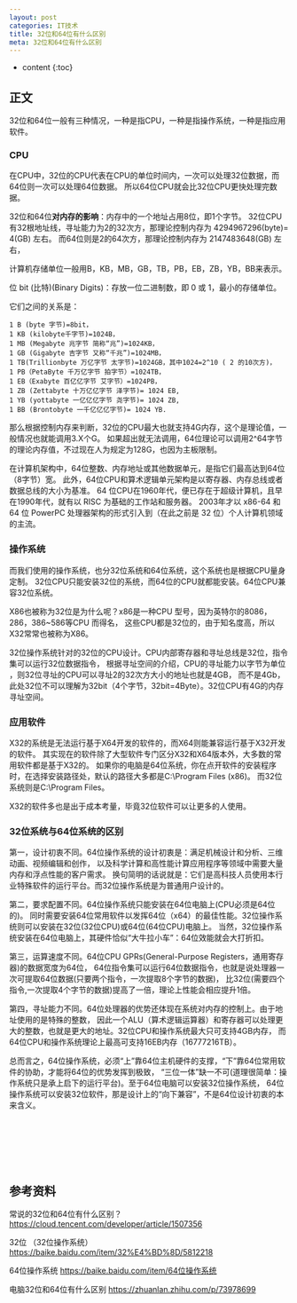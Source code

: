 ```yaml
---
layout: post
categories: IT技术
title: 32位和64位有什么区别
meta: 32位和64位有什么区别
---
```

* content
{:toc}
  
## 正文

32位和64位一般有三种情况，一种是指CPU，一种是指操作系统，一种是指应用软件。

### CPU

在CPU中，32位的CPU代表在CPU的单位时间内，一次可以处理32位数据，而64位则一次可以处理64位数据。
所以64位CPU就会比32位CPU更快处理完数据。

32位和64位**对内存的影响**：内存中的一个地址占用8位，即1个字节。
32位CPU有32根地址线，寻址能力为2的32次方，那理论控制内存为 4294967296(byte)= 4(GB) 左右。
而64位则是2的64次方，那理论控制内存为 2147483648(GB) 左右，

计算机存储单位一般用B，KB，MB，GB，TB，PB，EB，ZB，YB，BB来表示。

位 bit (比特)(Binary Digits)：存放一位二进制数，即 0 或 1，最小的存储单位。 

它们之间的关系是：

    1 B (byte 字节)=8bit，
    1 KB (kilobyte千字节)=1024B，
    1 MB (Megabyte 兆字节 简称“兆”)=1024KB，
    1 GB (Gigabyte 吉字节 又称“千兆”)=1024MB，
    1 TB(Trillionbyte 万亿字节 太字节)=1024GB，其中1024=2^10 ( 2 的10次方)，
    1 PB（PetaByte 千万亿字节 拍字节）=1024TB，
    1 EB（Exabyte 百亿亿字节 艾字节）=1024PB，
    1 ZB (Zettabyte 十万亿亿字节 泽字节)= 1024 EB,
    1 YB (yottabyte 一亿亿亿字节 尧字节)= 1024 ZB,
    1 BB (Brontobyte 一千亿亿亿字节)= 1024 YB. 

那么根据控制内存来判断，32位的CPU最大也就支持4G内存，这个是理论值，一般情况也就能调用3.X个G。
如果超出就无法调用，64位理论可以调用2^64字节的理论内存值，不过现在人为规定为128G，也因为主板限制。

在计算机架构中，64位整数、内存地址或其他数据单元，是指它们最高达到64位（8字节）宽。
此外，64位CPU和算术逻辑单元架构是以寄存器、内存总线或者数据总线的大小为基准。 
64 位CPU在1960年代，便已存在于超级计算机，且早在1990年代，就有以 RISC 为基础的工作站和服务器。
2003年才以 x86-64 和 64 位 PowerPC 处理器架构的形式引入到（在此之前是 32 位）个人计算机领域的主流。

### 操作系统

而我们使用的操作系统，也分32位系统和64位系统，这个系统也是根据CPU量身定制。
32位CPU只能安装32位的系统，而64位的CPU就都能安装。64位CPU兼容32位系统。

X86也被称为32位是为什么呢？x86是一种CPU 型号，因为英特尔的8086，286，386~586等CPU 而得名，
这些CPU都是32位的，由于知名度高，所以X32常常也被称为X86。

32位操作系统针对的32位的CPU设计。CPU内部寄存器和寻址总线是32位，指令集可以运行32位数据指令，
根据寻址空间的介绍，CPU的寻址能力以字节为单位 ，则32位寻址的CPU可以寻址2的32次方大小的地址也就是4GB， 
而不是4Gb，此处32位不可以理解为32bit（4个字节，32bit=4Byte）。32位CPU有4G的内存寻址空间。

### 应用软件

X32的系统是无法运行基于X64开发的软件的，而X64则能兼容运行基于X32开发的软件。
其实现在的软件除了大型软件专门区分X32和X64版本外，大多数的常用软件都是基于X32的。
如果你的电脑是64位系统，你在点开软件的安装程序时，在选择安装路径处，默认的路径大多都是C:\Program Files (x86)。
而32位系统则是C:\Program Files。

X32的软件多也是出于成本考量，毕竟32位软件可以让更多的人使用。

### 32位系统与64位系统的区别

第一，设计初衷不同。64位操作系统的设计初衷是：满足机械设计和分析、三维动画、视频编辑和创作，
以及科学计算和高性能计算应用程序等领域中需要大量内存和浮点性能的客户需求。
换句简明的话说就是：它们是高科技人员使用本行业特殊软件的运行平台。而32位操作系统是为普通用户设计的。

第二，要求配置不同。64位操作系统只能安装在64位电脑上(CPU必须是64位的)。
同时需要安装64位常用软件以发挥64位（x64）的最佳性能。32位操作系统则可以安装在32位(32位CPU)或64位(64位CPU)电脑上。
当然，32位操作系统安装在64位电脑上，其硬件恰似“大牛拉小车”：64位效能就会大打折扣。

第三，运算速度不同。64位CPU GPRs(General-Purpose Registers，通用寄存器)的数据宽度为64位，
64位指令集可以运行64位数据指令，也就是说处理器一次可提取64位数据(只要两个指令，一次提取8个字节的数据)，
比32位(需要四个指令,一次提取4个字节的数据)提高了一倍，理论上性能会相应提升1倍。

第四，寻址能力不同。64位处理器的优势还体现在系统对内存的控制上。由于地址使用的是特殊的整数，
因此一个ALU（算术逻辑运算器）和寄存器可以处理更大的整数，也就是更大的地址。32位CPU和操作系统最大只可支持4GB内存，
而64位CPU和操作系统理论上最高可支持16EB内存（16777216TB）。

总而言之，64位操作系统，必须“上”靠64位主机硬件的支撑，“下”靠64位常用软件的协助，才能将64位的优势发挥到极致，
“三位一体”缺一不可(道理很简单：操作系统只是承上启下的运行平台)。至于64位电脑可以安装32位操作系统，
64位操作系统可以安装32位软件，那是设计上的“向下兼容”，不是64位设计初衷的本来含义。

<br/><br/><br/><br/><br/>
## 参考资料

常说的32位和64位有什么区别？ <https://cloud.tencent.com/developer/article/1507356>

32位 （32位操作系统）  <https://baike.baidu.com/item/32%E4%BD%8D/5812218>

64位操作系统 <https://baike.baidu.com/item/64位操作系统>

电脑32位和64位有什么区别 <https://zhuanlan.zhihu.com/p/73978699>



